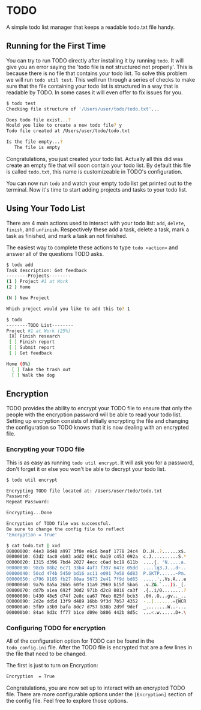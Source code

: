 # TODO

A simple todo list manager that keeps a readable todo.txt file handy.

## Running for the First Time

You can try to run TODO directly after installing it by running `todo`. It will
give you an error saying the 'todo file is not structured not properly'. This
is because there is no file that contains your todo list. To solve this problem
we will run `todo util test`. This well run through a series of checks to make
sure that the file containing your todo list is structured in a way that is
readable by TODO. In some cases it will even offer to fix issues for you.

```bash
$ todo test
Checking file structure of '/Users/user/todo/todo.txt'...

Does todo file exist...?
Would you like to create a new todo file? y
Todo file created at /Users/user/todo/todo.txt

Is the file empty...?
   The file is empty
```

Congratulations, you just created your todo list. Actually all this did was
create an empty file that will soon contain your todo list. By default this
file is called `todo.txt`, this name is customizeable in TODO's configuration.

You can now run `todo` and watch your empty todo list get printed out to the
terminal. Now it's time to start adding projects and tasks to your todo list.

## Using Your Todo List

There are 4 main actions used to interact with your todo list: `add`, `delete`,
`finish`, and `unfinish`. Respectively these add a task, delete a task, mark a
task as finished, and mark a task an not finished.

The easiest way to complete these actions to type `todo <action>` and answer
all of the questions TODO asks.

```bash
$ todo add
Task description: Get feedback
--------Projects--------
(1 ) Project #1 at Work
(2 ) Home

(N ) New Project

Which project would you like to add this to? 1

$ todo
--------TODO List--------
Project #1 at Work (25%)
 [X] Finish research
 [ ] Finish report
 [ ] Submit report
 [ ] Get feedback

Home (0%)
  [ ] Take the trash out
  [ ] Walk the dog
```

## Encryption

TODO provides the ability to encrypt your TODO file to ensure that only the
people with the encryption password will be able to read your todo list.
Setting up encryption consists of initially encrypting the file and changing
the configuration so TODO knows that it is now dealing with an encrypted file.

### Encrypting your TODO file

This is as easy as running `todo util encrypt`. It will ask you for a password,
don't forget it or else you won't be able to decrypt your todo list.

```bash
$ todo util encrypt

Encrypting TODO file located at: /Users/user/todo/todo.txt
Password:
Repeat Password:

Encrypting...Done

Encryption of TODO file was successful.
Be sure to change the config file to reflect
'Encryption = True'

$ cat todo.txt | xxd
00000000: 44e3 8d48 a997 3f0e e6c6 beaf 1778 24c4  D..H..?......x$.
00000010: 63d2 4ac0 eb03 add2 091c 0a19 c453 092a  c.J..........S.*
00000020: 1315 d396 7bd4 2027 4ecc c6ad bc19 611b  ....{. 'N.....a.
00000030: 98cb 08b2 6c71 33b4 4af7 f397 647e 05dd  ....lq3.J...d~..
00000040: 50cd 474b 5450 bd16 ac11 e091 7e50 6d83  P.GKTP......~Pm.
00000050: d796 9185 fb27 88aa 5673 2e41 7f9d bd65  .....'..Vs.A...e
00000060: 9a76 0a5a 26b5 60fe 11a9 2969 b15f 5ba6  .v.Z&.`...)i._[.
00000070: dd7b a1ea 692f 30d2 971b d2c8 0816 ca3f  .{..i/0........?
00000080: b430 48e5 d74f 2e8c ea67 76eb 025f bcb3  .0H..O...gv.._..
00000090: 2d2e dd5d 13f9 d489 16bb 9f3d 7b57 4352  -..].......={WCR
000000a0: 5fb9 a3b9 bafa 8dc7 d757 b38b 2d9f 9def  _........W..-...
000000b0: 84a4 9d3c ff77 b1ce d09e b806 442b 8d5c  ...<.w......D+.\
```

### Configuring TODO for encryption

All of the configuration option for TODO can be found in the `todo_config.ini`
file. After the TODO file is encrypted that are a few lines in the file that
need to be changed. 

The first is just to turn on Encryption:
```bash
Encryption  = True
```

Congratulations, you are now set up to interact with an encrypted TODO file.
There are more configurable options under the `[Encryption]` section of the
config file. Feel free to explore those options.
